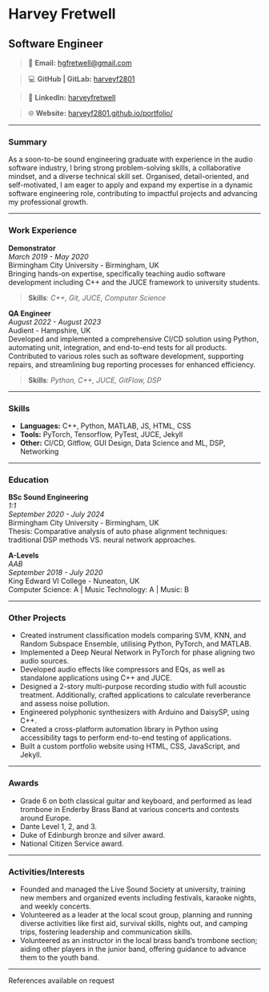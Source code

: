 # Harvey Fretwell

## Software Engineer

> :email: **Email:** [hgfretwell@gmail.com](mailto:hgfretwell@gmail.com)

> :computer: **GitHub | GitLab:** [harveyf2801](https://github.com/harveyf2801)

> :link: **LinkedIn:** [harveyfretwell](https://linkedin.com/in/harveyfretwell/)

> :globe_with_meridians: **Website:** [harveyf2801.github.io/portfolio/](https://harveyf2801.github.io/portfolio/)

---

### Summary

As a soon-to-be sound engineering graduate with experience in the audio software industry, I bring strong problem-solving skills, a collaborative mindset, and a diverse technical skill set. Organised, detail-oriented, and self-motivated, I am eager to apply and expand my expertise in a dynamic software engineering role, contributing to impactful projects and advancing my professional growth.

---

### Work Experience

**Demonstrator**  
*March 2019 - May 2020*  
Birmingham City University - Birmingham, UK  
Bringing hands-on expertise, specifically teaching audio software development including C++ and the JUCE framework to university students.  
> **Skills**: *C++, Git, JUCE, Computer Science*

**QA Engineer**  
*August 2022 - August 2023*  
Audient - Hampshire, UK  
Developed and implemented a comprehensive CI/CD solution using Python, automating unit, integration, and end-to-end tests for all products. Contributed to various roles such as software development, supporting repairs, and streamlining bug reporting processes for enhanced efficiency.  
> **Skills**: *Python, C++, JUCE, GitFlow, DSP*

---

### Skills

- **Languages:** C++, Python, MATLAB, JS, HTML, CSS
- **Tools:** PyTorch, Tensorflow, PyTest, JUCE, Jekyll
- **Other:** CI/CD, Gitflow, GUI Design, Data Science and ML, DSP, Networking

---

### Education

**BSc Sound Engineering**  
*1:1*  
*September 2020 - July 2024*  
Birmingham City University - Birmingham, UK  
Thesis: Comparative analysis of auto phase alignment techniques: traditional DSP methods VS. neural network approaches.

**A-Levels**  
*AAB*  
*September 2018 - July 2020*  
King Edward VI College - Nuneaton, UK  
Computer Science: A | Music Technology: A | Music: B

---

### Other Projects

- Created instrument classification models comparing SVM, KNN, and Random Subspace Ensemble, utilising Python, PyTorch, and MATLAB.
- Implemented a Deep Neural Network in PyTorch for phase aligning two audio sources.
- Developed audio effects like compressors and EQs, as well as standalone applications using C++ and JUCE.
- Designed a 2-story multi-purpose recording studio with full acoustic treatment. Additionally, crafted applications to calculate reverberance and assess noise pollution.
- Engineered polyphonic synthesizers with Arduino and DaisySP, using C++.
- Created a cross-platform automation library in Python using accessibility tags to perform end-to-end testing of applications.
- Built a custom portfolio website using HTML, CSS, JavaScript, and Jekyll.

---

### Awards

- Grade 6 on both classical guitar and keyboard, and performed as lead trombone in Enderby Brass Band at various concerts and contests around Europe.
- Dante Level 1, 2, and 3.
- Duke of Edinburgh bronze and silver award.
- National Citizen Service award.

---

### Activities/Interests

- Founded and managed the Live Sound Society at university, training new members and organized events including festivals, karaoke nights, and weekly concerts.
- Volunteered as a leader at the local scout group, planning and running diverse activities like first aid, survival skills, nights out, and camping trips, fostering leadership and communication skills.
- Volunteered as an instructor in the local brass band’s trombone section; aiding other players in the junior band, offering guidance to advance them to the youth band.

---

References available on request
